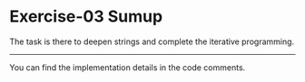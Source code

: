# Exercise-03 Sumup

The task is there to deepen strings and complete the iterative programming.

---

You can find the implementation details in the code comments.
